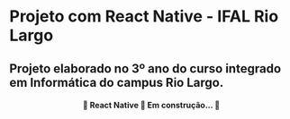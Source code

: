 # Projeto com React Native - IFAL Rio Largo
## Projeto elaborado no 3º ano do curso integrado em Informática do campus Rio Largo.

<h4 align="center"> 
	🚧  React Native 🚀 Em construção...  🚧
</h4>